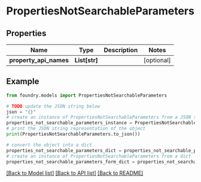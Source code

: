 # PropertiesNotSearchableParameters

## Properties

Name | Type | Description | Notes
------------ | ------------- | ------------- | -------------
**property_api_names** | **List\[str\]** |  | \[optional\]

## Example

```python
from foundry.models import PropertiesNotSearchableParameters

# TODO update the JSON string below
json = "{}"
# create an instance of PropertiesNotSearchableParameters from a JSON string
properties_not_searchable_parameters_instance = PropertiesNotSearchableParameters.from_json(json)
# print the JSON string representation of the object
print(PropertiesNotSearchableParameters.to_json())

# convert the object into a dict
properties_not_searchable_parameters_dict = properties_not_searchable_parameters_instance.to_dict()
# create an instance of PropertiesNotSearchableParameters from a dict
properties_not_searchable_parameters_form_dict = properties_not_searchable_parameters.from_dict(properties_not_searchable_parameters_dict)
```

[\[Back to Model list\]](../README.md#documentation-for-models) [\[Back to API list\]](../README.md#documentation-for-api-endpoints) [\[Back to README\]](../README.md)
